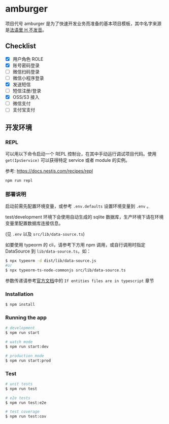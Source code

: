 # amburger

项目代号 amburger 是为了快速开发业务而准备的基本项目模板，其中名字来源是[法语里 H 不发音](https://www.bilibili.com/video/BV1ma4y1a7iF)。

## Checklist
 - [x] 用户角色 ROLE
 - [x] 账号密码登录
 - [ ] 微信扫码登录
 - [ ] 微信小程序登录
 - [x] 发送短信
 - [ ] 短信注册/登录
 - [x] OSS/S3 接入
 - [ ] 微信支付
 - [ ] 支付宝支付

## 开发环境

### REPL

可以用以下命令启动一个 REPL 控制台，在其中手动运行调试项目代码。使用 `get(IpsService)` 可以获得特定 service 或者 module 的实例。

参考: https://docs.nestjs.com/recipes/repl

```
npm run repl
```

### 部署说明

启动前需先配置环境变量，或参考 `.env.defaults` 设置环境变量到 `.env` 。

test/development 环境下会使用自动生成的 sqlite 数据库，生产环境下请在环境变量里配置数据库连接信息。

(见 `.env` 以及 `src/lib/data-source.ts`)

如要使用 typeorm 的 cli，请参考下方用 npm 调用，或自行调用时指定 DataSource 到 `lib/data-source.ts`，如：

```bash
$ npx typeorm -d dist/lib/data-source.js
#or
$ npx typeorm-ts-node-commonjs src/lib/data-source.ts
```

参数传递请参考[官方文档](https://orkhan.gitbook.io/typeorm/docs/using-cli#if-entities-files-are-in-typescript)中的 `If entities files are in typescript` 章节

### Installation

```bash
$ npm install
```

### Running the app

```bash
# development
$ npm run start

# watch mode
$ npm run start:dev

# production mode
$ npm run start:prod
```

### Test

```bash
# unit tests
$ npm run test

# e2e tests
$ npm run test:e2e

# test coverage
$ npm run test:cov
```

